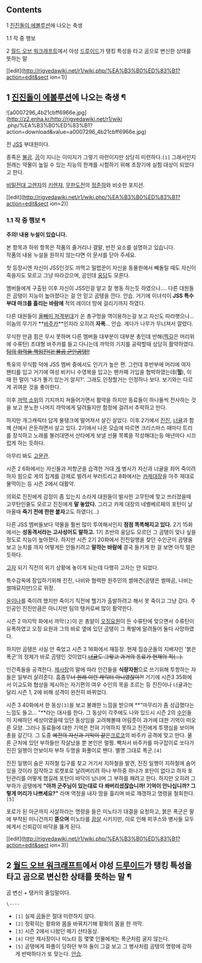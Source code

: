 ## Contents

    

1 [진진돌이 에볼루션](%EC%A7%84%EC%A7%84%EB%8F%8C%EC%9D%B4%20%EC%97%90%EB%B3%BC%EB%A3%A8%EC%85%98.md)에 나오는 축생

    

1.1 작 중 행보

2 [월드 오브 워크래프트](%EC%9B%94%EB%93%9C%20%EC%98%A4%EB%B8%8C%20%EC%9B%8C%ED%81%AC%EB%9E%98%ED%94%84%ED%8A%B8.md)에서 야성 [드루이드](%EB%93%9C%EB%A3%A8%EC%9D%B4%EB%93%9C%28%EC%9B%94%EB%93%9C%20%EC%98%A4%EB%B8%8C%20%EC%9B%8C%ED%81%AC%EB%9E%98%ED%94%84%ED%8A%B8%29.md)가 탱킹 특성을 타고 곰으로 변신한 상태를 뜻하는 말

[[edit](http://rigvedawiki.net/r1/wiki.php/%EA%B3%B0%ED%83%B1?action=edit&sect
ion=1)]

## 1 [진진돌이 에볼루션](%EC%A7%84%EC%A7%84%EB%8F%8C%EC%9D%B4%20%EC%97%90%EB%B3%BC%EB%A3%A8%EC%85%98.md)에 나오는 축생 ¶

![a0007296_4b21cbff6966e.jpg](http://z2.enha.kr/http://rigvedawiki.net/r1/wiki
.php/%EA%B3%B0%ED%83%B1?action=download&value=a0007296_4b21cbff6966e.jpg)

  

전 [JSS](JSS.md) 부대원이다.

  

종족은 [불곰](%EB%B6%88%EA%B3%B0.md). [곰](%EA%B3%B0.md)이 지니는 이미지가 그렇기 마련이지만
상당히 미련하다.`[1]` 그래서인지 원래는 약물이 높일 수 있는 지능의 한계를 시험하기 위해 초창기에 실험 대상이 되었다고 한다.

  

[비밀전대 고렌쟈](%EB%B9%84%EB%B0%80%EC%A0%84%EB%8C%80%20%EA%B3%A0%EB%A0%8C%EC%9F%88.md)의 [키렌쟈](%ED%82%A4%EB%A0%8C%EC%9F%88.md),
[무한도전](%EB%AC%B4%ED%95%9C%EB%8F%84%EC%A0%84.md)의
[정준하](%EC%A0%95%EC%A4%80%ED%95%98.md)와 비슷한 포지션.

[[edit](http://rigvedawiki.net/r1/wiki.php/%EA%B3%B0%ED%83%B1?action=edit&sect
ion=2)]

### 1.1 작 중 행보 ¶

**주의! 내용 누설이 있습니다.**  
  
본 항목과 하위 항목은 작품의 줄거리나 결말, 반전 요소를 설명하고 있습니다.  
작품의 내용 누설을 원하지 않는다면 이 문서를 닫아 주세요.

  

  

첫 등장시엔 자신이 JSS인것도 까먹고 밀렵꾼이 자신을 동물원에서 빼돌릴 때도 자신이 죽을지도 모르고 그냥 따라갔으며, 곰인데
[웅담](%EC%9B%85%EB%8B%B4.md)도 모른다.

  

멤버들에게 구출된 이후 자신이 JSS인걸 알고 잘 행동 하는듯 하였으나.... 다른 대원들은 곰탱이 지능이 높아졌다는 걸 안 믿고 곰탱을
깐다. 안습. 거기에 이녀석이 **JSS 특수부대 마크를 흘리는 바람에** 적의 레이더 망에 걸리기까지 하였다.

  

다른 대원들이 [올빼미 저격부대](%EC%98%AC%EB%B9%BC%EB%AF%B8%20%EC%A0%80%EA%B2%A9%EB%B6%80%EB%8C%80.md)가 쏜 총구멍을 역이용하는걸 보고 자신도 따라햇으나... 이놈의 무기가
**[바주카](%EB%B0%94%EC%A3%BC%EC%B9%B4.md)**인지라 오히려 **자폭**... 안습. 게다가 나무가 무너져서
깔렸다.

  

무식한 만큼 힘은 무시 못하며 다른 멤버들 대부분이 대부분 총인데 반해([찍길](%EC%B0%8D%EA%B8%B8.md)은 머리위에
수류탄) 초대형 바주카를 들고 다니는데 까막의 기지를 공략할때 상당히 활약하였다. <del>[팀의 화력을 책임진다! 불곰 군인곰탱!!](%EB%BF%8C%EB%BF%8C%EB%BF%A1.md)</del>

  

특유의 무식함 덕에 JSS 멤버 중에서도 인기가 높은 편. 그런데 후반부에 머리에 여자 팬티를 입고 거기에 여성 비키니 수영복을 입고는
팬카페 가입을 협박하였는데(**헐**), 이때 한 말이 '내가 똘기 있는거 알지?'. 그래도 인정할거는 인정하나 보다. 보기와는 다르게
귀여운 것을 좋아한다.

  

이후 [까막 소위](%EA%B9%8C%EB%A7%89%20%EC%86%8C%EC%9C%84.md)의 기지까지 쳐들어가면서 활약을 하지만
동료들이 하나둘씩 전사하는 것을 보고 분노한 나머지 까막에게 달려들지만 함정에 걸려서 추락하고 만다.

  

하지만 개그캐릭터 답게 물탱크에 떨어져서 살긴 살았다. 이후 2기에서 [진진](%EC%A7%84%EC%A7%84.md),
[너귤](%EB%84%88%EA%B7%A4.md)과 함께 산에서 은둔하면서 살고 있다. 2기에서 나온 모습에 따르면 크리스마스 때마다
트리를 장식하고 노래를 불러대면서 산타에게 보낼 선물 목록을 작성해대는등 매년마다 시끄럽게 하는 듯하다.

  

아무리 봐도 [고문관](%EA%B3%A0%EB%AC%B8%EA%B4%80.md).

  

시즌 2 6화에서는 자신들과 저항군을 습격한 거대 [게](%EA%B2%8C.md) 병사가 자신과 너귤을 죄어 죽이려 하자 힘으로 게의
집게를 강제로 벌려서 부러트리고 8화에서는 [카제대장](%EC%B9%B4%EC%A0%9C%20%EB%8C%80%EC%9E%A5.md)을 아주 제대로 물먹이는 등 시즌 2에서 대활약.

  

의외로 진진에게 감정이 좀 있는지 소라게 대원들이 발사한 고무탄에 맞고 쓰러졌을때 고무탄인줄도 모르고 진진에게 **말 놓았다.** 그리고
카제 대장의 네벨베르페의 포탄이 날아올때 **죽기 전에 한판 붙자**고도 하였다(...)

  

다른 JSS 멤버들보다 약물을 훨씬 많이 투여해서인지 **점점 똑똑해지고 있다.** 2기 15화에서는 **성동격서라는 고사성어도 말하고.**
1기 초반의 웅담도 모르던 그 곰탱이 맞나 싶을정도로 지능이 높아졌다. 하지만 시즌 2기 20화에서 진진일행을 찾던 수인군이 곰탱을 보고
눈치를 까자 어떻게든 안들키려고 **말하는 바람에** 결국 들키게 한 걸 보면 아직 멀은 듯하다.

  

[고자](%EA%B3%A0%EC%9E%90.md) 되기 직전의 위기 상황에 놓이게 되는데 다행히 고자는 안 되었다.

  

특수감옥에 잠입하기위해 진진, 나비와 협력한 원주민의 썰매견(곰탱은 썰매곰, 나비는 썰매묘지만)으로 위장.

  

[윤이나](%EC%9C%A4%EC%9D%B4%EB%82%98.md)를 죽이려 했지만 죽이기 직전에 헬기가 출발하려고 해서 못 죽이고
그냥 갔다. 주인공인 진진만큼은 아니지만 팀의 탱커로써 많이 활약한다.

  

시즌 2 마지막 화에서 까막`[2]`이 쏜 총알이 [오징요원](%EC%98%A4%EC%A7%95%20%EC%9A%94%EC%9B%90.md)이 든 수류탄에 맞으면서 수류탄이 유폭하였고 오징
요원과 그의 바로 옆에 있던 곰탱이 그 폭발에 말려들어 둘다 사망하였다.

  

하지만 곰탱은 사실 안 죽었고 시즌 3 16화에서 재등장. 현재 짐승군들의 지배자인 '붉은 폭군'의 정체가 바로 곰탱인
것이었다.<del>[너귤](%EB%84%88%EA%B7%A4.md)도 그렇고 과거의 동료가 현재의 적(...).</del>

  

인간족들을 공격한다. [제사장](%EC%A0%9C%EC%82%AC%EC%9E%A5.md)의 말에 따라 인간들을 **식량자원**으로
쓰기위해 투항하는 자들은 일부러 살려준다. 흠좀무<del>너 원래 이런 캐릭터 아니였잖아?!</del> 거기에 시즌3 35화에서 이교도와
협상을 제시하는 자기편의 여우 수인의 목을 조르는 등 진진이나 너귤과는 달리 시즌 1, 2에 비해 성격이 완전히 바뀌었다.

  

시즌 3 40화에서 한 동상`[3]`을 보고 불쾌한 느낌을 받으며 **"마무리가 좀 성급했다는 느낌도 들고... "**라는 대사를 한다. 그
동상이 각주에도 나와 있드시 시즌 2의
[수인](%EC%88%98%EC%9D%B8%28%EC%A7%84%EC%A7%84%EB%8F%8C%EC%9D%B4%29.md)들이
지배하던 세상이였을때 있던 동상임을 고려해볼때 어림풋이 과거에 대한 기억이 떠오른 모양. 그러나 동료들에 대한 기억은 전혀 기억하지 못하고
진진에게 투쟁심을 보이며 총을 갈긴다. 그 도중 <del>예전의 자신과 기믹이
같은</del>[크로코](%ED%81%AC%EB%A1%9C%EC%BD%94.md)의 바주카 공격에 맞고 만다. 물론 근처에 있던
부하들만 작살났을 뿐 본인은 멀쩡. 빡처서 바주카를 마구잡이로 쏘다가 진진 일행이 안보이자 부하 두명을 화풀이로 팬다. 별명 그대로
폭군.`[4]`

  

진진 일행이 숨은 지하철 입구를 찾고 거기서 지하철을 발견, 진진 일행이 지하철에 숨어있을 것이라 짐작하고 로켓포로 날려버리려 하나 부하중
하나가 포탄이 없다고 하자 포탄관리를 어떻게 했길레 포탄이 바닥이 났나며 그 부하를 패려고 한다. 하지만 오히려 그 부하가 곰탱에게
**"아까 군주님이 있는대로 다 쏴버리셨잖습니까! 기억이 안나십니까? 그렇게 머리가 나쁘세요?"** 라며 역정을 내자 땀을 흘리며 바로
깨갱하고 명령을 철회한다.`[5]`

  

포로가 된 아군까지 사살하라는 명령을 들은 미노타가 대결을 요청하고, 붉은 폭군은 팔에 부착된 미니건까지 **뜯으며** 미노타를
[끔살](%EB%81%94%EC%82%B4.md) 시키지만, 이로 인해 피쿠스와 병사들 모두에게서 신뢰감이 바닥을 뚫게 된다.

[[edit](http://rigvedawiki.net/r1/wiki.php/%EA%B3%B0%ED%83%B1?action=edit&sect
ion=3)]

## 2 [월드 오브 워크래프트](%EC%9B%94%EB%93%9C%20%EC%98%A4%EB%B8%8C%20%EC%9B%8C%ED%81%AC%EB%9E%98%ED%94%84%ED%8A%B8.md)에서 야성 [드루이드](%EB%93%9C%EB%A3%A8%EC%9D%B4%EB%93%9C%28%EC%9B%94%EB%93%9C%20%EC%98%A4%EB%B8%8C%20%EC%9B%8C%ED%81%AC%EB%9E%98%ED%94%84%ED%8A%B8%29.md)가 탱킹 특성을 타고 곰으로 변신한 상태를 뜻하는 말 ¶

곰 변신 + 탱커의 줄임말이다.

`\----`

  * `[1]` 실제 [곰](%EA%B3%B0.md)들은 절대 미련하지 않다.
  * `[2]` 정확히는 황화와 몸을 바꿔치기해 황화의 몸을 한 까막.
  * `[3]` 시즌 2에서 나왔던 메기 산타동상.
  * `[4]` 다만 제사장이나 미노타 등 몇몇 인물에게는 폭군처럼 굴지 않는다.
  * `[5]` 곰탱에게 화풀이 당하던 부하 둘이 그걸 보고 그 병사처럼 곰탱의 명령에 강하게 반박하다가 또 맞는다. [안습](%EC%95%88%EC%8A%B5.md).

